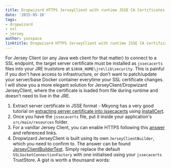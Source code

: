 ```yaml
---
title: Dropwizard HTTPS JerseyClient with runtime JSSE CA Certificates
date: '2015-05-16'
tags:
- dropwizard
- ssl
- jersey
author: yunspace
linktitle: Dropwizard HTTPS JerseyClient with runtime JSSE CA Certificates
---
```


For Jersey Client (or any Java web client for that matter) to connect to a SSL endpoint, the target server certificate must be
installed as `jssecacerts` files into your JRE truststore at `$JAVA_HOME\jre\lib\security`. This is painful if you don't have access
to infrastructure, or don't want to patch/update your server/base Docker container everytime your SSL certificate changes. I will
show you a more elegant solution for JerseyClient/Dropwizard JerseyClient, where the certificate is loaded from file during runtime
and doesn't need to live in the JRE.

1. Extract server certificate in JSSE format - Mkyong has a very good tutorial on [extracting server certificate into jssecacerts][mkyong] using [InstallCert][InstallCert].
2. Once you have the `jssecacerts` file, put it inside your application's `src/main/resources` folder.
3. For a vanillar Jersey Client, you can enable HTTPS following this [answer][answer] and referenced links.
4. Dropwizard JerseyClient is built using its own `JerseyClientBuilder`, which you need to confirm to. The answer can be found [JerseyClientBuilderTest][test].
Simply replace the default `SSLSocketConnectionFactory` with one initialised using your `jssecacerts` TrustStore. A gist is worth a thounsand words:
<script src="https://gist.github.com/yunspace/7687f67a8eeade0c92d5.js"></script>

[mkyong]: http://www.mkyong.com/webservices/jax-ws/suncertpathbuilderexception-unable-to-find-valid-certification-path-to-requested-target/
[InstallCert]: https://github.com/escline/InstallCert
[answer]: http://stackoverflow.com/questions/2145431/https-using-jersey-client
[test]: https://github.com/dropwizard/dropwizard/blob/7ce0d065133cf68191389cf129dffa157c239cb0/dropwizard-client/src/test/java/io/dropwizard/client/JerseyClientBuilderTest.java#L280
